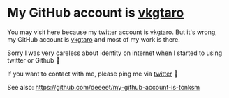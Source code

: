 # My GitHub account is [vkgtaro](https://github.com/vkgtaro)

You may visit here because my twitter account is [vkgtaro](https://twitter.com/vkgtaro). 
But it's wrong, my GitHub account is [vkgtaro](https://github.com/vkgtaro) and most of my work is there. 

Sorry I was very careless about identity on internet when I started to using twitter or Github :bow:

If you want to contact with me, please ping me via [twitter](https://twitter.com/vkgtaro) :pray: 

See also: https://github.com/deeeet/my-github-account-is-tcnksm

